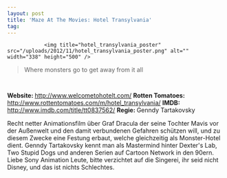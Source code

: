 ```yaml
---
layout: post
title: 'Maze At The Movies: Hotel Transylvania'
tag: 
---
```



                <img title="hotel_transylvania_poster" src="/uploads/2012/11/hotel_transylvania_poster.png" alt="" width="338" height="500" />
<blockquote>Where monsters go to get away from it all</blockquote>
<img class="alignnone size-full wp-image-5898" title="movie_review_4stars" src="/uploads/2010/02/movie_review_4stars.png" alt="" width="75" height="15" />
<p><strong>
Website: </strong><a href="http://www.welcometohotelt.com/"><a href="http://www.welcometohotelt.com/">http://www.welcometohotelt.com/</a>
</a><strong>Rotten Tomatoes: </strong><a href="http://www.rottentomatoes.com/m/hotel_transylvania/"><a href="http://www.rottentomatoes.com/m/hotel_transylvania/">http://www.rottentomatoes.com/m/hotel_transylvania/</a>
</a><strong>IMDB: </strong><a href="http://www.imdb.com/title/tt0837562/"><a href="http://www.imdb.com/title/tt0837562/">http://www.imdb.com/title/tt0837562/</a>
</a><strong>Regie: </strong>Genndy Tartakovsky</p>
<p>Recht netter Animationsfilm über Graf Dracula der seine Tochter Mavis vor der Außenwelt und den damit verbundenen Gefahren schützen will, und zu diesem Zwecke eine Festung erbaut, welche gleichzeitig als Monster-Hotel dient. Genndy Tartakovsky kennt man als Mastermind hinter Dexter's Lab, Two Stupid Dogs und anderen Serien auf Cartoon Network in den 90ern. Liebe Sony Animation Leute, bitte verzichtet auf die Singerei, ihr seid nicht Disney, und das ist nichts Schlechtes.</p>
            
